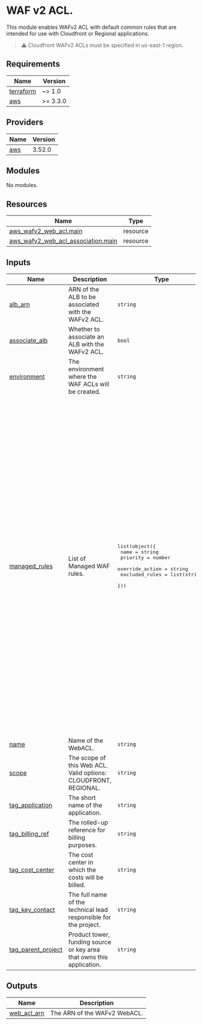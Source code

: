 # WAF v2 ACL.

This module enables WAFv2 ACL with default common rules that are intended for use with Cloudfront or Regional applications.
> :warning: Cloudfront WAFv2 ACLs must be specified in us-east-1 region.

## Requirements

| Name | Version |
|------|---------|
| <a name="requirement_terraform"></a> [terraform](#requirement\_terraform) | ~> 1.0 |
| <a name="requirement_aws"></a> [aws](#requirement\_aws) | >= 3.3.0 |

## Providers

| Name | Version |
|------|---------|
| <a name="provider_aws"></a> [aws](#provider\_aws) | 3.52.0 |

## Modules

No modules.

## Resources

| Name | Type |
|------|------|
| [aws_wafv2_web_acl.main](https://registry.terraform.io/providers/hashicorp/aws/latest/docs/resources/wafv2_web_acl) | resource |
| [aws_wafv2_web_acl_association.main](https://registry.terraform.io/providers/hashicorp/aws/latest/docs/resources/wafv2_web_acl_association) | resource |

## Inputs

| Name | Description | Type | Default | Required |
|------|-------------|------|---------|:--------:|
| <a name="input_alb_arn"></a> [alb\_arn](#input\_alb\_arn) | ARN of the ALB to be associated with the WAFv2 ACL. | `string` | `""` | no |
| <a name="input_associate_alb"></a> [associate\_alb](#input\_associate\_alb) | Whether to associate an ALB with the WAFv2 ACL. | `bool` | `false` | no |
| <a name="input_environment"></a> [environment](#input\_environment) | The environment where the WAF ACLs will be created. | `string` | n/a | yes |
| <a name="input_managed_rules"></a> [managed\_rules](#input\_managed\_rules) | List of Managed WAF rules. | <pre>list(object({<br>    name            = string<br>    priority        = number<br>    override_action = string<br>    excluded_rules  = list(string)<br>  }))</pre> | <pre>[<br>  {<br>    "excluded_rules": [<br>      "SizeRestrictions_BODY",<br>      "GenericLFI_BODY",<br>      "CrossSiteScripting_BODY"<br>    ],<br>    "name": "AWSManagedRulesCommonRuleSet",<br>    "override_action": "none",<br>    "priority": 0<br>  },<br>  {<br>    "excluded_rules": [],<br>    "name": "AWSManagedRulesAmazonIpReputationList",<br>    "override_action": "none",<br>    "priority": 1<br>  },<br>  {<br>    "excluded_rules": [],<br>    "name": "AWSManagedRulesKnownBadInputsRuleSet",<br>    "override_action": "none",<br>    "priority": 2<br>  },<br>  {<br>    "excluded_rules": [],<br>    "name": "AWSManagedRulesPHPRuleSet",<br>    "override_action": "none",<br>    "priority": 3<br>  },<br>  {<br>    "excluded_rules": [<br>      "SQLi_BODY"<br>    ],<br>    "name": "AWSManagedRulesSQLiRuleSet",<br>    "override_action": "none",<br>    "priority": 4<br>  },<br>  {<br>    "excluded_rules": [],<br>    "name": "AWSManagedRulesLinuxRuleSet",<br>    "override_action": "none",<br>    "priority": 5<br>  }<br>]</pre> | no |
| <a name="input_name"></a> [name](#input\_name) | Name of the WebACL. | `string` | n/a | yes |
| <a name="input_scope"></a> [scope](#input\_scope) | The scope of this Web ACL. Valid options: CLOUDFRONT, REGIONAL. | `string` | n/a | yes |
| <a name="input_tag_application"></a> [tag\_application](#input\_tag\_application) | The short name of the application. | `string` | n/a | yes |
| <a name="input_tag_billing_ref"></a> [tag\_billing\_ref](#input\_tag\_billing\_ref) | The rolled-up reference for billing purposes. | `string` | n/a | yes |
| <a name="input_tag_cost_center"></a> [tag\_cost\_center](#input\_tag\_cost\_center) | The cost center in which the costs will be billed. | `string` | n/a | yes |
| <a name="input_tag_key_contact"></a> [tag\_key\_contact](#input\_tag\_key\_contact) | The full name of the technical lead responsible for the project. | `string` | n/a | yes |
| <a name="input_tag_parent_project"></a> [tag\_parent\_project](#input\_tag\_parent\_project) | Product tower, funding source or key area that owns this application. | `string` | n/a | yes |

## Outputs

| Name | Description |
|------|-------------|
| <a name="output_web_acl_arn"></a> [web\_acl\_arn](#output\_web\_acl\_arn) | The ARN of the WAFv2 WebACL. |
